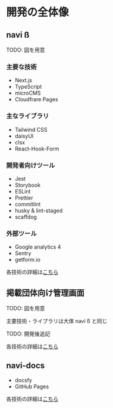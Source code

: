 # 開発の全体像

## navi ß

TODO: 図を用意

### 主要な技術

- Next.js
- TypeScript
- microCMS
- Cloudfrare Pages

### 主なライブラリ

- Tailwind CSS
- daisyUI
- clsx
- React-Hook-Form

### 開発者向けツール

- Jest
- Storybook
- ESLint
- Prettier
- commitlint
- husky & lint-staged
- scaffdog

### 外部ツール

- Google analytics 4
- Sentry
- getform.io

各技術の詳細は[こちら](/about-dev/navi-ß)

## 掲載団体向け管理画面

TODO: 図を用意

主要技術・ライブラリは大体 navi ß と同じ

TODO: 開発後追記

各技術の詳細は[こちら](/about-dev/management-app)

## navi-docs

- docsfy
- GitHub Pages

各技術の詳細は[こちら](/about-dev/navi-docs)
